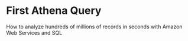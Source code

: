 # First Athena Query

How to analyze hundreds of millions of records in seconds with Amazon Web Services and SQL